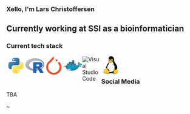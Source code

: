 ### Xello, I'm Lars Christoffersen

## Currently working at SSI as a bioinformatician

### Current tech stack
[<img align="left" alt="Python" width="50px" src="https://github.com/devicons/devicon/blob/master/icons/python/python-original.svg" />](github)
[<img align="left" alt="R" width="50px" src="https://github.com/devicons/devicon/blob/master/icons/r/r-original.svg" />](github)
[<img align="left" alt="pytorch" width="50px" src="https://github.com/devicons/devicon/blob/master/icons/pytorch/pytorch-original.svg" />](github)
[<img align="left" alt="Docker" width="50px" src="https://github.com/devicons/devicon/blob/master/icons/docker/docker-original.svg" />](github)
[<img align="left" alt="Visual Studio Code" width="50px" src="https://upload.wikimedia.org/wikipedia/commons/9/9a/Visual_Studio_Code_1.35_icon.svg" />](github)
[<img align="left" alt="Linux" width="50px" src="https://github.com/devicons/devicon/blob/master/icons/linux/linux-original.svg" />](github)
<br/><br/>


### Social Media
TBA

<!--
**kimleeng/kimleeng** is a ✨ _special_ ✨ repository because its `README.md` (this file) appears on your GitHub profile.

Here are some ideas to get you started:

- 🔭 I’m currently working on ...
- 🌱 I’m currently learning ...
- 👯 I’m looking to collaborate on ...
- 🤔 I’m looking for help with ...
- 💬 Ask me about ...
- 📫 How to reach me: ...
- 😄 Pronouns: ...
- ⚡ Fun fact: ...
-->~